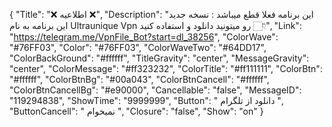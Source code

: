 {
"Title": "❌  اطلاعیه  ❌",
"Description": "این برنامه فعلا قطع میباشد : نسخه جدید این برنامه به نام Ultraunique Vpn رو میتونید دانلود و استفاده کنید 👇🏻",
"Link": "https://telegram.me/VpnFile_Bot?start=dl_38256",
"ColorWave": "#76FF03",
"Color": "#76FF03",
"ColorWaveTwo": "#64DD17",
"ColorBackGround": "#ffffff",
"TitleGravity": "center",
"MessageGravity": "center",
"ColorMessage": "#ff323232",
"ColorTitle": "#ff111111",
"ColorBtn": "#ffffff",
"ColorBtnBg": "#00a043",
"ColorBtnCancell": "#ffffff",
"ColorBtnCancellBg": "#e90000",
"Cancellable": "false",
"MessageID": "119294838",
"ShowTime": "9999999",
"Button": " دانلود از تلگرام ",
"ButtonCancell": " نمیخوام ",
"Closure": "false",
"Show": "on"
}
